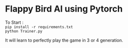 # Flappy Bird AI using Pytorch

To Start : <br>
<code>pip install -r requirements.txt</code><br>
<code>python Trainer.py</code>

It will learn to perfectly play the game in 3 or 4 generation.
